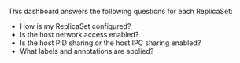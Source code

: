 This dashboard answers the following questions for each ReplicaSet:

- How is my ReplicaSet configured?
- Is the host network access enabled?
- Is the host PID sharing or the host IPC sharing enabled?
- What labels and annotations are applied?
